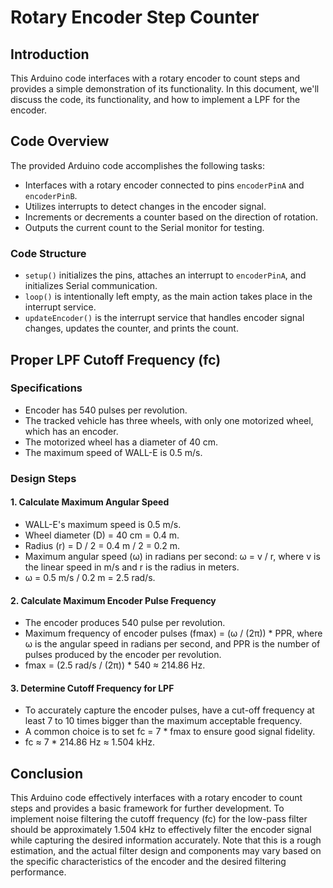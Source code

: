 # Rotary Encoder Step Counter

## Introduction

This Arduino code interfaces with a rotary encoder to count steps and provides a simple demonstration of its functionality. In this document, we'll discuss the code, its functionality, and how to implement a LPF for the encoder.

## Code Overview

The provided Arduino code accomplishes the following tasks:

- Interfaces with a rotary encoder connected to pins `encoderPinA` and `encoderPinB`.
- Utilizes interrupts to detect changes in the encoder signal.
- Increments or decrements a counter based on the direction of rotation.
- Outputs the current count to the Serial monitor for testing.

### Code Structure

- `setup()` initializes the pins, attaches an interrupt to `encoderPinA`, and initializes Serial communication.
- `loop()` is intentionally left empty, as the main action takes place in the interrupt service.
- `updateEncoder()` is the interrupt service that handles encoder signal changes, updates the counter, and prints the count.

## Proper LPF Cutoff Frequency (fc)

### Specifications
- Encoder has 540 pulses per revolution.
- The tracked vehicle has three wheels, with only one motorized wheel, which has an encoder.
- The motorized wheel has a diameter of 40 cm.
- The maximum speed of WALL-E is 0.5 m/s.

### Design Steps

#### 1. Calculate Maximum Angular Speed
   - WALL-E's maximum speed is 0.5 m/s.
   - Wheel diameter (D) = 40 cm = 0.4 m.
   - Radius (r) = D / 2 = 0.4 m / 2 = 0.2 m.
   - Maximum angular speed (ω) in radians per second: ω = v / r, where v is the linear speed in m/s and r is the radius in meters.
   - ω = 0.5 m/s / 0.2 m = 2.5 rad/s.

#### 2. Calculate Maximum Encoder Pulse Frequency
   - The encoder produces 540 pulse per revolution.
   - Maximum frequency of encoder pulses (fmax) = (ω / (2π)) * PPR, where ω is the angular speed in radians per second, and PPR is the number of pulses produced by the encoder per revolution.
   - fmax = (2.5 rad/s / (2π)) * 540 ≈ 214.86 Hz.

#### 3. Determine Cutoff Frequency for LPF
   - To accurately capture the encoder pulses, have a cut-off frequency at least 7 to 10 times bigger than the maximum acceptable frequency.
   - A common choice is to set fc = 7 * fmax to ensure good signal fidelity.
   - fc ≈ 7 * 214.86 Hz ≈ 1.504 kHz.
  
## Conclusion

This Arduino code effectively interfaces with a rotary encoder to count steps and provides a basic framework for further development. To implement noise filtering the cutoff frequency (fc) for the low-pass filter should be approximately 1.504 kHz to effectively filter the encoder signal while capturing the desired information accurately.
Note that this is a rough estimation, and the actual filter design and components may vary based on the specific characteristics of the encoder and the desired filtering performance.